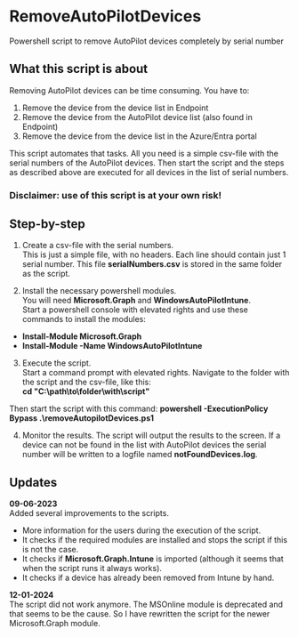 # RemoveAutoPilotDevices
Powershell script to remove AutoPilot devices completely by serial number

## What this script is about
Removing AutoPilot devices can be time consuming. You have to:
1. Remove the device from the device list in Endpoint
2. Remove the device from the AutoPilot device list (also found in Endpoint)
3. Remove the device from the device list in the Azure/Entra portal

This script automates that tasks. All you need is a simple csv-file with the serial numbers of the AutoPilot devices.
Then start the script and the steps as described above are executed for all devices in the list of serial numbers. 

### Disclaimer: **use of this script is at your own risk!**

## Step-by-step

1. Create a csv-file with the serial numbers.   
This is just a simple file, with no headers. Each line should contain just 1 serial number. This file **serialNumbers.csv** is stored in the same folder as the script.

2. Install the necessary powershell modules.  
You will need **Microsoft.Graph** and **WindowsAutoPilotIntune**.  
Start a powershell console with elevated rights and use these commands to install the modules:  
- **Install-Module Microsoft.Graph**
- **Install-Module -Name WindowsAutoPilotIntune**

3. Execute the script.  
Start a command prompt with elevated rights. Navigate to the folder with the script and the csv-file, like this:   
**cd "C:\path\to\folder\with\script"**

Then start the script with this command:
**powershell -ExecutionPolicy Bypass .\removeAutopilotDevices.ps1**

4. Monitor the results. The script will output the results to the screen. If a device can not be found in the list with AutoPilot devices the serial number will be written to a logfile named **notFoundDevices.log**. 

## Updates
**09-06-2023**   
Added several improvements to the scripts.  
- More information for the users during the execution of the script.
- It checks if the required modules are installed and stops the script if this is not the case.
- It checks if **Microsoft.Graph.Intune** is imported (although it seems that when the script runs it always works).
- It checks if a device has already been removed from Intune by hand. 

**12-01-2024**   
The script did not work anymore. The MSOnline module is deprecated and that seems to be the cause.
So I have rewritten the script for the newer Microsoft.Graph module.
